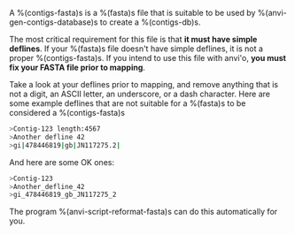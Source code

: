 A %(contigs-fasta)s is a %(fasta)s file that is suitable to be used by %(anvi-gen-contigs-database)s to create a %(contigs-db)s.

The most critical requirement for this file is that **it must have simple deflines**. If your %(fasta)s file doesn't have simple deflines, it is not a proper %(contigs-fasta)s. If you intend to use this file with anvi'o, **you must fix your FASTA file prior to mapping**.

Take a look at your deflines prior to mapping, and remove anything that is not a digit, an ASCII letter, an underscore, or a dash character. Here are some example deflines that are not suitable for a %(fasta)s to be considered a %(contigs-fasta)s

``` bash
>Contig-123 length:4567 
>Another defline 42
>gi|478446819|gb|JN117275.2|
```

And here are some OK ones:

``` bash
>Contig-123
>Another_defline_42
>gi_478446819_gb_JN117275_2
```

The program %(anvi-script-reformat-fasta)s can do this automatically for you.